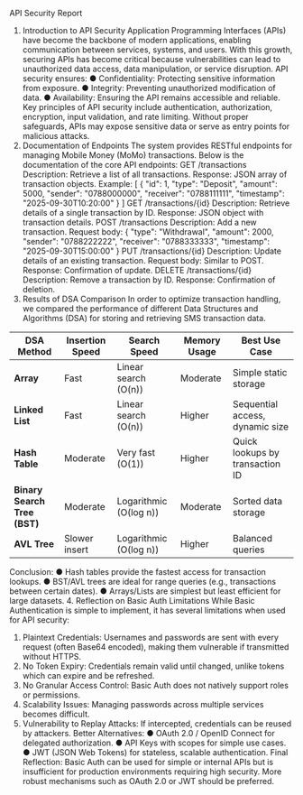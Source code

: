 API Security Report 
1. Introduction to API Security 
Application Programming Interfaces (APIs) have become the backbone of modern applications, 
enabling communication between services, systems, and users. With this growth, securing APIs 
has become critical because vulnerabilities can lead to unauthorized data access, data 
manipulation, or service disruption. 
API security ensures: 
● Confidentiality: Protecting sensitive information from exposure. 
● Integrity: Preventing unauthorized modification of data. 
● Availability: Ensuring the API remains accessible and reliable. 
Key principles of API security include authentication, authorization, encryption, input validation, 
and rate limiting. Without proper safeguards, APIs may expose sensitive data or serve as entry 
points for malicious attacks. 
2. Documentation of Endpoints 
The system provides RESTful endpoints for managing Mobile Money (MoMo) transactions. 
Below is the documentation of the core API endpoints: 
GET /transactions 
Description: Retrieve a list of all transactions. 
Response: JSON array of transaction objects. 
Example: 
[ 
{ 
"id": 1, 
"type": "Deposit", 
"amount": 5000, 
"sender": "0788000000", 
"receiver": "0788111111", 
"timestamp": "2025-09-30T10:20:00" 
} 
] 
GET /transactions/{id} 
Description: Retrieve details of a single transaction by ID. 
Response: JSON object with transaction details. 
POST /transactions 
Description: Add a new transaction. 
Request body: 
{ 
"type": "Withdrawal", 
"amount": 2000, 
"sender": "0788222222", 
"receiver": "0788333333", 
"timestamp": "2025-09-30T15:00:00" 
} 
PUT /transactions/{id} 
Description: Update details of an existing transaction. 
Request body: Similar to POST. 
Response: Confirmation of update. 
DELETE /transactions/{id} 
Description: Remove a transaction by ID. 
Response: Confirmation of deletion. 
3. Results of DSA Comparison 
In order to optimize transaction handling, we compared the performance of different Data 
Structures and Algorithms (DSA) for storing and retrieving SMS transaction data. 
 
| **DSA Method**               | **Insertion Speed** | **Search Speed**       | **Memory Usage** | **Best Use Case**               |
| ---------------------------- | ------------------- | ---------------------- | ---------------- | ------------------------------- |
| **Array**                    | Fast                | Linear search (O(n))   | Moderate         | Simple static storage           |
| **Linked List**              | Fast                | Linear search (O(n))   | Higher           | Sequential access, dynamic size |
| **Hash Table**               | Moderate            | Very fast (O(1))       | Higher           | Quick lookups by transaction ID |
| **Binary Search Tree (BST)** | Moderate            | Logarithmic (O(log n)) | Moderate         | Sorted data storage             |
| **AVL Tree**                 | Slower insert       | Logarithmic (O(log n)) | Higher           | Balanced queries                |
 
Conclusion: 
● Hash tables provide the fastest access for transaction lookups. 
● BST/AVL trees are ideal for range queries (e.g., transactions between certain dates). 
● Arrays/Lists are simplest but least efficient for large datasets. 
4. Reflection on Basic Auth Limitations 
While Basic Authentication is simple to implement, it has several limitations when used for API 
security: 
1. Plaintext Credentials: Usernames and passwords are sent with every request (often 
Base64 encoded), making them vulnerable if transmitted without HTTPS. 
2. No Token Expiry: Credentials remain valid until changed, unlike tokens which can 
expire and be refreshed. 
3. No Granular Access Control: Basic Auth does not natively support roles or 
permissions. 
4. Scalability Issues: Managing passwords across multiple services becomes difficult. 
5. Vulnerability to Replay Attacks: If intercepted, credentials can be reused by attackers. 
Better Alternatives: 
● OAuth 2.0 / OpenID Connect for delegated authorization. 
● API Keys with scopes for simple use cases. 
● JWT (JSON Web Tokens) for stateless, scalable authentication. 
Final Reflection: 
Basic Auth can be used for simple or internal APIs but is insufficient for production environments 
requiring high security. More robust mechanisms such as OAuth 2.0 or JWT should be 
preferred.